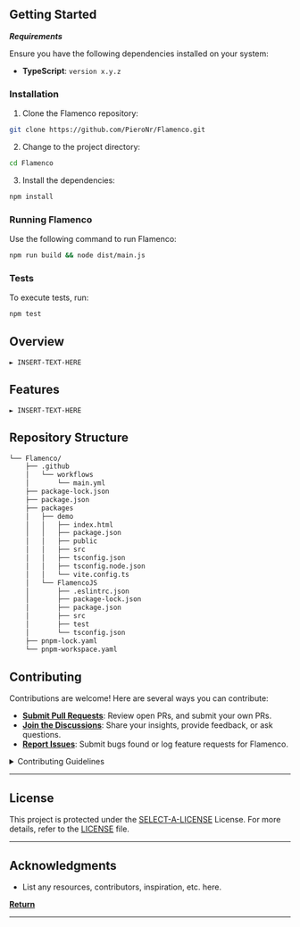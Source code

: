 ## Getting Started

**_Requirements_**

Ensure you have the following dependencies installed on your system:

- **TypeScript**: `version x.y.z`

### Installation

1. Clone the Flamenco repository:

```sh
git clone https://github.com/PieroNr/Flamenco.git
```

2. Change to the project directory:

```sh
cd Flamenco
```

3. Install the dependencies:

```sh
npm install
```

### Running Flamenco

Use the following command to run Flamenco:

```sh
npm run build && node dist/main.js
```

### Tests

To execute tests, run:

```sh
npm test
```

## Overview

<code>► INSERT-TEXT-HERE</code>

## Features

<code>► INSERT-TEXT-HERE</code>

## Repository Structure

```sh
└── Flamenco/
    ├── .github
    │   └── workflows
    │       └── main.yml
    ├── package-lock.json
    ├── package.json
    ├── packages
    │   ├── demo
    │   │   ├── index.html
    │   │   ├── package.json
    │   │   ├── public
    │   │   ├── src
    │   │   ├── tsconfig.json
    │   │   ├── tsconfig.node.json
    │   │   └── vite.config.ts
    │   └── FlamencoJS
    │       ├── .eslintrc.json
    │       ├── package-lock.json
    │       ├── package.json
    │       ├── src
    │       ├── test
    │       └── tsconfig.json
    ├── pnpm-lock.yaml
    └── pnpm-workspace.yaml
```

## Contributing

Contributions are welcome! Here are several ways you can contribute:

- **[Submit Pull Requests](https://github/PieroNr/Flamenco.git/blob/main/CONTRIBUTING.md)**: Review open PRs, and submit your own PRs.
- **[Join the Discussions](https://github/PieroNr/Flamenco.git/discussions)**: Share your insights, provide feedback, or ask questions.
- **[Report Issues](https://github/PieroNr/Flamenco.git/issues)**: Submit bugs found or log feature requests for Flamenco.

<details closed>
    <summary>Contributing Guidelines</summary>

1. **Fork the Repository**: Start by forking the project repository to your GitHub account.
2. **Clone Locally**: Clone the forked repository to your local machine using a Git client.
   ```sh
   git clone https://github.com/PieroNr/Flamenco.git
   ```
3. **Create a New Branch**: Always work on a new branch, giving it a descriptive name.
   ```sh
   git checkout -b new-feature-x
   ```
4. **Make Your Changes**: Develop and test your changes locally.
5. **Commit Your Changes**: Commit with a clear message describing your updates.
   ```sh
   git commit -m 'Implemented new feature x.'
   ```
6. **Push to GitHub**: Push the changes to your forked repository.
   ```sh
   git push origin new-feature-x
   ```
7. **Submit a Pull Request**: Create a PR against the original project repository. Clearly describe the changes and their motivations.

Once your PR is reviewed and approved, it will be merged into the main branch.

</details>

---

## License

This project is protected under the [SELECT-A-LICENSE](https://choosealicense.com/licenses) License. For more details, refer to the [LICENSE](https://choosealicense.com/licenses/) file.

---

## Acknowledgments

- List any resources, contributors, inspiration, etc. here.

[**Return**](#-quick-links)

---
